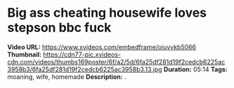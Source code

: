 # Big ass cheating housewife loves stepson bbc fuck 

**Video URL:** https://www.xvideos.com/embedframe/oiuvvkb5066
**Thumbnail:** https://cdn77-pic.xvideos-cdn.com/videos/thumbs169poster/6f/a2/5d/6fa25df281d19f2cedcb6225ac3958b3/6fa25df281d19f2cedcb6225ac3958b3.13.jpg
**Duration:** 05:14
**Tags:** moaning, wife, homemade
**Description:** .